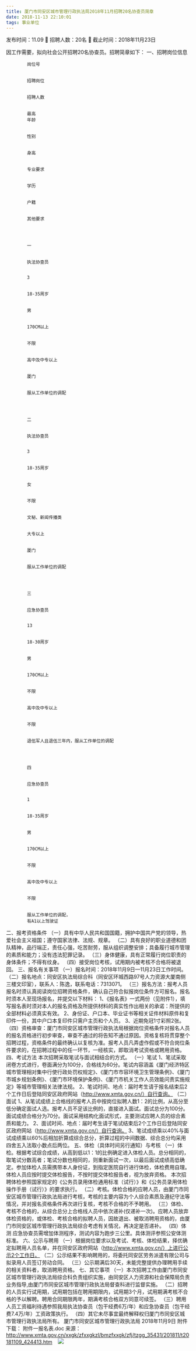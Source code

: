 ```yaml
---
title: 厦门市同安区城市管理行政执法局2018年11月招聘20名协查员简章
date: 2018-11-13 22:10:01
tags: 事业单位
---
```

发布时间：11.09   🌟   招聘人数：20名   🌈   截止时间：2018年11月23日
<!-- more -->

因工作需要，拟向社会公开招聘20名协查员。招聘简章如下：
一、招聘岗位信息


    
        
            
            岗位号
            
            
            招聘岗位
            
            
            招聘人数
            
            
            最高
            年龄
            
            
            性别
            
            
            身高
            
            
            专业要求
            
            
            学历
            
            
            户籍
            
            
            其他要求
            
        
        
            
            一
            
            
            执法协查员
            
            
            3
            
            
            18-35周岁
            
            
            男
            
            
            170CM以上
            
            
            不限
            
            
            高中及中专以上
            
            
            厦门
            
            
            服从工作单位的调配
            
        
        
            
            二
            
            
            执法协查员
            
            
            3
            
            
            18-35周岁
            
            
            女
            
            
            不限
            
            
            文秘、新闻传播类
            
            
            大专以上
            
            
            厦门
            
            
            服从工作单位的调配
            
        
        
            
            三
            
            
            应急协查员
            
            
            13
            
            
            18-30周岁
            
            
            男
            
            
            170CM以上
            
            
            不限
            
            
            高中及中专以上
            
            
            不限
            
            
            退伍军人且退伍三年内，服从工作单位的调配
            
        
        
            
            四
            
            
            应急协查员
            
            
            1
            
            
            18-35周岁
            
            
            男
            
            
            170CM以上
            
            
            不限
            
            
            高中及中专以上
            
            
            不限
            
            
            服从工作单位的调配，
            有A1以上驾驶证
            
        
    


二、报考资格条件
（一）具有中华人民共和国国籍，拥护中国共产党的领导，热爱社会主义祖国；遵守国家法律、法规、规章。
（二）具有良好的职业道德和团队精神，品行端正，责任心强，吃苦耐劳，服从组织调整安排；具备履行城市管理的素质和能力；没有违法犯罪记录。
（三）身体健康，具有正常履行岗位职责的身体条件；不得有纹身。
（四）接受岗位考核，试用期内被考核不合格将被退回。
三、报名有关事项
（一）报名时间：2018年11月9日—11月23日工作时间。
（二）报名地点：同安区执法局综合科（同安区环城西路97号人力资源大厦南侧三楼文印室），联系人：陈逸，联系电话：7313071。
（三）报名方法：报考人员报名时须认真阅读岗位招聘资格条件，确认自己符合拟报岗位条件方可报名。报名时须本人至现场报名，并提交以下材料：
1、《报名表》一式两份（见附件1），填写报名表时须对本人的报名资格及所提供材料的真实性作出相关的承诺：所提供的全部材料必须真实有效。
2、身份证、户口本、毕业证书等相关证件材料原件和复印件一份，其中户口本复印件只需户主页和个人页。
3、近期免冠1寸彩照2张。
（四）资格审查：厦门市同安区城市管理行政执法局根据岗位资格条件对报名人员的报名资格进行初步审查，审查不通过的将告知不通过原因。资格复核将贯穿整个招聘过程，资格条件的最终确认以复核为准。报考人员凡弄虚作假或不符合岗位条件要求的，在招聘过程中的任一环节，一经核实，即取消考试资格或聘用资格。
四、考试方法
本次招聘采取笔试与面试相结合的方式。
（一）笔试
1、笔试采取闭卷方式进行，卷面满分为100分，合格线为60分。笔试内容涵盖《厦门经济特区城市管理相对集中行使行政处罚权规定》、《厦门市市容环境卫生管理条例》、《厦门市城乡规划条例》、《厦门市环境保护条例》、《厦门市机关工作人员效能问责实施规定》等城市管理相关法律法规。
2、笔试时间、地点：届时考生请于报名结束后2个工作日后登陆同安区政府网站（http://www.xmta.gov.cn/）自行查询。
（二）面试
1、从笔试成绩上合格线的报考人员中按岗位拟聘人数1：2的比例，从高分至低分确定面试人选。报考人员不足该比例的，直接进入面试。面试总分为100分。面试成绩合格分为70分。面试采用结构化面试形式，主要测试应聘人员的综合素质和能力。
2、面试时间、地点：届时考生请于笔试结束后2个工作日后登陆同安区政府网站（http://www.xmta.gov.cn/）自行查询。
3、笔试成绩乘以40%与面试成绩乘以60%后相加折算成综合总分，折算过程的中间数据、综合总分均采用四舍五入法取小数点后两位。
五、体检（具体时间另行通知）与考核
（一）体检。根据考试综合成绩，从高到低以1：1的比例确定进入体检人员。总分相同的，取笔试分数高者；笔试分数也相同的，则重新面试一次，以最后面试成绩高低确定。参加体检人员需携带本人身份证，到指定医院自行进行体检，体检费用自理。体检人员应按时提交体检报告，不按时提交体检报告者，视为放弃资格。
本次招聘体检参照国家规定的《公务员录用体检通用标准（试行）》和《公务员录用体检操作手册（试行）》的要求执行。
（二）考核。体检合格的应聘人员，由厦门市同安区城市管理行政执法局进行考核，考核的主要内容为个人综合素质及遵纪守法等情况，并对报名资格条件再次进行复核，考核不合格的不予聘用。
（三）体检、考核不合格的，从综合总分上合格线人员中依次递补(仅递补一次)。应聘人员放弃体检资格的，或体检、考核合格的拟聘人员，因故退出、被取消聘用资格的，由厦门市同安区城市管理行政执法局综合考虑有关情况，再决定是否递补。
（四）体测
应急协查员需增加体测程序，测试内容为跑步三公里。具体测评参照公安体测标准。
六、公示与聘用
（一）根据岗位要求以及考试、考核、体检结果，择优确定拟聘用人员名单，并在同安区政府网站（http://www.xmta.gov.cn/）上进行公示2个工作日。
（二）公示结果不影响聘用的，将委托同安区劳务派遣有限公司与拟录用人员签订劳动合同。
（三）公示期满后30天，未能完整提供办理聘用手续的相关资料者，取消聘用资格。
七、其它事项
（一）本次招聘工作由厦门市同安区城市管理行政执法局综合科负责组织实施，由同安区人力资源和社会保障局负责业务指导,由厦门市同安区城市管理行政执法局督查科进行监督实施。
（二）招聘的人员实行试用期，试用期包括在聘用期限内，试用期3个月，试用期满考核不合格的予以解聘。聘用合同期限两年，期满考核合格双方同意可续签。
（三）聘用人员工资福利待遇参照我局执法协查员（包干经费6万/年）和应急协查员（包干经费7.4万/年）工资政策执行。
（四）其它未尽事宜最终解释权归厦门市同安区城市管理行政执法局所有。
厦门市同安区城市管理行政执法局
2018年11月9日
附件下载：
附件一报名表.doc
来源：
http://www.xmta.gov.cn/xxgk/zfxxgkzl/bmzfxxgk/zfj/tzgg_35431/201811/t20181109_424413.htm
 
 ![](https://cdn.weiweiblog.cn/20181015134814.png)